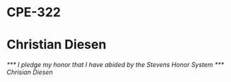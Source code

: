 # CPE-322
# Christian Diesen
###### *** I pledge my honor that I have abided by the Stevens Honor System *** *Chrisian Diesen*
